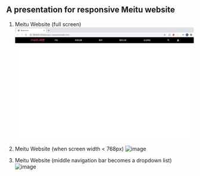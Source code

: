## A presentation for responsive Meitu website

1. Meitu Website (full screen)
![image](https://github.com/SaoriKaku/HTML-CSS/blob/master/screenshot/responsive1.png)

2. Meitu Website (when screen width < 768px)
![image](https://github.com/SaoriKaku/HTML-CSS/blob/master/screenshot/responsive2.png)

3. Meitu Website (middle navigation bar becomes a dropdown list)
![image](https://github.com/SaoriKaku/HTML-CSS/blob/master/screenshot/responsive3.png)
